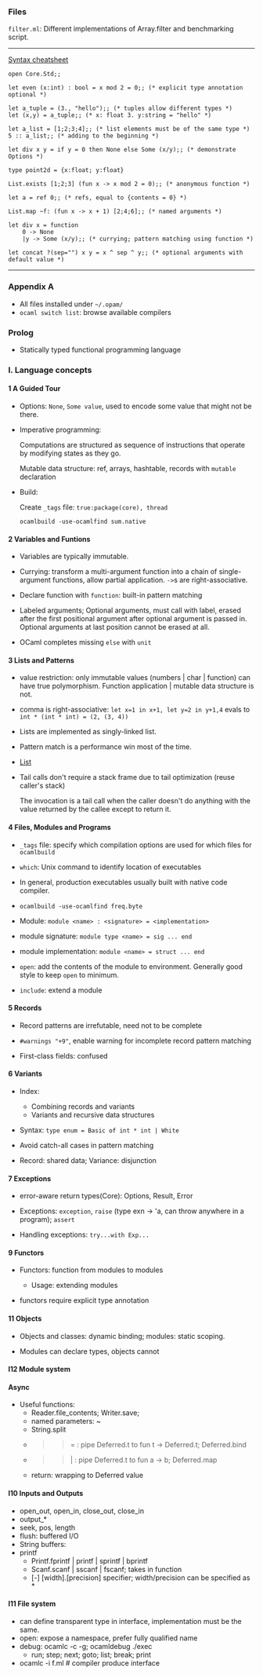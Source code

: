 ### Files

`filter.ml`: Different implementations of Array.filter and benchmarking script.

* * *

[Syntax cheatsheet](http://www.ocamlpro.com/files/ocaml-lang.pdf)


    open Core.Std;;

    let even (x:int) : bool = x mod 2 = 0;; (* explicit type annotation optional *)
    
    let a_tuple = (3., "hello");; (* tuples allow different types *)
    let (x,y) = a_tuple;; (* x: float 3. y:string = "hello" *)

    let a_list = [1;2;3;4];; (* list elements must be of the same type *)
    5 :: a_list;; (* adding to the beginning *)

    let div x y = if y = 0 then None else Some (x/y);; (* demonstrate Options *)
    
    type point2d = {x:float; y:float}

    List.exists [1;2;3] (fun x -> x mod 2 = 0);; (* anonymous function *)

    let a = ref 0;; (* refs, equal to {contents = 0} *)

    List.map ~f: (fun x -> x + 1) [2;4;6];; (* named arguments *)

    let div x = function 
        0 -> None
        |y -> Some (x/y);; (* currying; pattern matching using function *)

    let concat ?(sep="") x y = x ^ sep ^ y;; (* optional arguments with default value *)

---

### Appendix A

* All files installed under `~/.opam/`
* `ocaml switch list`: browse available compilers

### Prolog

* Statically typed functional programming language

### I. Language concepts

#### 1 A Guided Tour

* Options: `None`, `Some value`, used to encode some value that might not be there. 

* Imperative programming:

     Computations are structured as sequence of instructions that operate by modifying states as they go.

     Mutable data structure: ref, arrays, hashtable, records with `mutable` declaration


* Build:

     Create `_tags` file: `true:package(core), thread`

     `ocamlbuild -use-ocamlfind sum.native`

#### 2 Variables and Funtions

* Variables are typically immutable.

* Currying: transform a multi-argument function into a chain of single-argument functions, allow partial application. `->`s are right-associative.

* Declare function with `function`: built-in pattern matching

* Labeled arguments; Optional arguments, must call with label, erased after the first positional argument after optional argument is passed in. Optional arguments at last position cannot be erased at all.

* OCaml completes missing `else` with `unit`

#### 3 Lists and Patterns

* value restriction: only immutable values (numbers | char | function) can have true polymorphism. Function application | mutable data structure is not.

* comma is right-associative: `let x=1 in x+1, let y=2 in y+1,4` evals to `int * (int * int) = (2, (3, 4))`
* Lists are implemented as singly-linked list.

* Pattern match is a performance win most of the time.

* [List](https://ocaml.janestreet.com/ocaml-core/latest/doc/core_kernel/Core_list.html)

* Tail calls don't require a stack frame due to tail optimization (reuse caller's stack)

     The invocation is a tail call when the caller doesn't do anything with the value returned by the callee except to return it.

#### 4 Files, Modules and Programs

* `_tags` file: specify which compilation options are used for which files for `ocamlbuild`

* `which`: Unix command to identify location of executables

* In general, production executables usually built with native code compiler.

* `ocamlbuild -use-ocamlfind freq.byte`

* Module: `module <name> : <signature> = <implementation>`

* module signature: `module type <name> = sig ... end`

* module implementation: `module <name> = struct ... end`

* `open`: add the contents of the module to environment. Generally good style to keep `open` to minimum.

* `include`: extend a module

#### 5 Records

* Record patterns are irrefutable, need not to be complete

* `#warnings "+9"`, enable warning for incomplete record pattern matching

* First-class fields: confused

#### 6 Variants

* Index:
    * Combining records and variants
    * Variants and recursive data structures

* Syntax: `type enum = Basic of int * int | White`

* Avoid catch-all cases in pattern matching 

* Record: shared data; Variance: disjunction

#### 7 Exceptions

* error-aware return types(Core): Options, Result,  Error

* Exceptions: `exception`, `raise` (type exn -> 'a, can throw anywhere in a program); `assert`

* Handling exceptions: `try...with Exp...`

#### 9 Functors

* Functors: function from modules to modules
    
    * Usage: extending modules

* functors require explicit type annotation

#### 11 Objects

* Objects and classes: dynamic binding; modules: static scoping. 

* Modules can declare types, objects cannot

#### I12 Module system

#### Async

* Useful functions:
    * Reader.file_contents; Writer.save;
    * named parameters: ~
    * String.split
    * >>= : pipe Deferred.t to fun t -> Deferred.t; Deferred.bind
    * >>| : pipe Deferred.t to fun a -> b; Deferred.map
    * return: wrapping to Deferred value

#### I10 Inputs and Outputs
* open_out, open_in, close_out, close_in
* output_*
* seek, pos, length
* flush: buffered I/O
* String buffers:
* printf
    * Printf.fprintf | printf | sprintf | bprintf
    * Scanf.scanf | sscanf | fscanf; takes in function
    * [-] [width].[precision] specifier; width/precision can be specified as *

#### I11 File system

* can define transparent type in interface, implementation must be the same.
* open: expose a namespace, prefer fully qualified name
* debug: ocamlc -c -g; ocamldebug ./exec
    * run; step; next; goto; list; break; print
* ocamlc -i f.ml # compiler produce interface
